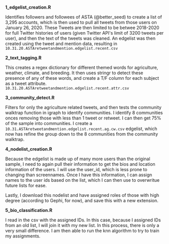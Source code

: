**1_edgelist_creation.R**

Identifies followers and followees of ASTA (@better_seed) to create a list of 3,295 accounts, which is then used to pull all tweets from those users on January 26, 2020. These Tweets are then limited to be betwee 2018-2020 for full Twitter histories of users (given Twitter API's limit of 3200 tweets per user), and then the text of the tweets was cleaned. An edgelist was then created using the tweet and mention data, resulting in `10.31.20.ASTAretweetandmention.edgelist.recent.csv`

**2_text_tagging.R**

This creates a regex dictionary for different themed words for agriculture, weather, climate, and breeding. It then uses stringr to detect these presence of any of these words, and create a T/F column for each subject as a tweet attribute. `10.31.20.ASTAretweetandmention.edgelist.recent.attr.csv`

**3_community_detect.R**

Filters for only the agriculture related tweets, and then tests the community walktrap function in igraph to identify communities. I identify 8 communities onces removing those with less than 1 tweet or retweet. I can then get 75% of the sample into communities. I create a `10.31.ASTAretweetandmention.edgelist.recent.ag.cw.csv` edgelist, which now has refine the group down to the 8 communities from the community walktrap.

**4_nodelist_creation.R**

Because the edgelist is made up of many more users than the original sample, I need to again pull their information to get the bios and location information of the users. I will use the user_id, which is less prone to changing than screennames. Once I have this information, I can assign names to the user ids based on the list, which I can then use to overwritue future lists for ease. 

Lastly, I download this nodelist and have assigned roles of those with high degree (according to Gephi, for now), and save this with a new extension.

**5_bio_classification.R**

I read in the csv with the assigned IDs. In this case, because I assigned IDs from an old list, I will join it with my new list. In this process, there is only a very small difference. I am then able to run the knn algorithm to try to train my assignments. 